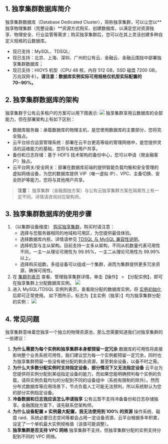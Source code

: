 ## 1. 独享集群数据库简介
独享集群数据库（Database Dedicated Cluster），简称独享集群，可以让您以**独享物理集群（完整设备）**资源方式购买、创建数据库，以满足您对资源独享、物理安全、行业监管等需求；购买独享集群后，您可以在其上灵活创建多种自定义规格的云数据库。
- 现已支持：MySQL、TDSQL;
- 现已支持：北京、上海、深圳、广州的公有云、金融云、金融云围拢中部署独享集群数据库；
- 现已支持：HIOY5 机型（CPU 48 核，内存 512 GB，SSD 磁盘 7200 GB，万兆双网卡）。**请注意：数据库实例实际可用规格仅机型实际配置的 70~90%。**

## 2. 独享集群数据库的架构
独享集群于公有云多租户的方案可以用下图表示:
![](http://imgcache.tce.fsphere.cn/image/mc.qcloudimg.com/static/img/7e89269ea6998d9da3947050212528ea/image.png)
独享集群享用云数据库的全部能力，但在部署架构上有如下区别：
- 数据库服务器：承载数据库的物理主机，是您使用数据库的主要部分，您将完全独占。
-	云平台综合运营管理系统：部署在云平台更高等级的管理网络中，是您提供灵活的运维能力的基础，您将与其他用户共享。
- 	备份和日志存储：基于 HDFS 技术架构的备份中心，您可以申请（限金融客户）独占。
-	云平台网关/安全网关：部署在数据库前端的提供智能负载均衡和安全管理的虚拟网络设备，为您的数据库提供 VIP（唯一虚拟 IP）、VPC、主备切换、安全防护等能力，您将与其他用户共享。

>**注意：**
>独享集群（金融围拢方案）与公有云独享集群方案在隔离性上有一定不同，详情请咨询对应架构师。

## 3. 独享集群数据库的使用步骤
1. （以集群设备维度） [购买独享集群](https://buy.tce.fsphere.cn/excluster)，购买时请注意：
	- 选择与您服务器相同的地域和可用区，为您提供最佳体验。
	- 选择数据库内核，详情请参见 [TDSQL 与 MySQL 兼容性说明](http://tce.fsphere.cn/document/product/237/6988)。
	- 选择机型与主从架构。目前支持一主多从架构，不同从机数量代表可用性不同，一主一从理论可用性为 99.95%，一主二从理论可用性为 99.99% 以上。
	- 选择购买组数，多组设备可以组成一个集群，进而为集群提供更多冗余资源，确保可用性。
2. 在 [集群列表页](https://cdt.tce.fsphere.cn/excluster/page/lists) 查看、管理独享集群详情，单击【操作】 > 【分配实例】，即可在独享集群上分配数据库实例。
![](http://imgcache.tce.fsphere.cn/image/mc.qcloudimg.com/static/img/1a0829726ad5e7662e394c11c1604519/image.png)
3. 进入 MySQL/TDSQL 实例列表页，查看刚分配的数据库实例，将 [实例初始化](http://tce.fsphere.cn/document/product/236/3128) 后即可正常使用。
如下图所示，标志为【主实例（独享）】均为独享集群分配的实例：
![](http://imgcache.tce.fsphere.cn/image/mc.qcloudimg.com/static/img/33ff4d302883b8d5f450f7ec9ddda2e2/image.png)

## 4. 常见问题

独享集群意味着您独享一个独立的物理资源池，那么您需要知道我们对独享集群的一些建议：
1. **为什么需要为每个实例和独享集群本身都预留一定冗余**
数据库的可用性将直接影响整个业务系统可用性，我们建议您为每一个实例都预留一定冗余，同时也为独享集群预留一些没有被分配的剩余资源，甚至剩余设备，以备不时之需。
2. **为什么大多数分配实例时支持指定设备，部分情况下又无法指定设备**
云平台为您提供将实例分配到某组指定设备的能力，而如果您能明确预判每个实例的负载，请将实例负载均匀的分配到不同的设备组中（系统有限制的除外）。然而分布式数据库等应用场景下，节点负载人工可能无法预判，所以系统默认为您的部分实例指定设备。
3. **冷备数据和日志我应该怎么申请独享**
公有云暂不支持冷备备份和日志存储独享。金融围拢方案下，请先联系您架构师。
4. **为什么设备配置 ≠ 实例最大配置，我无法使用到 100% 的资源**
操作系统、磁盘 raid、系统必要日志空间等都会占用一定设备资源，云平台根据多年积累，设定了一个单机最大实例规格值（该值可能调整）。
5. **独享集群是否支持 VPC 网络**
独享集群不支持，但独享集群分配的实例支持分配到不同的 VPC 网络。
